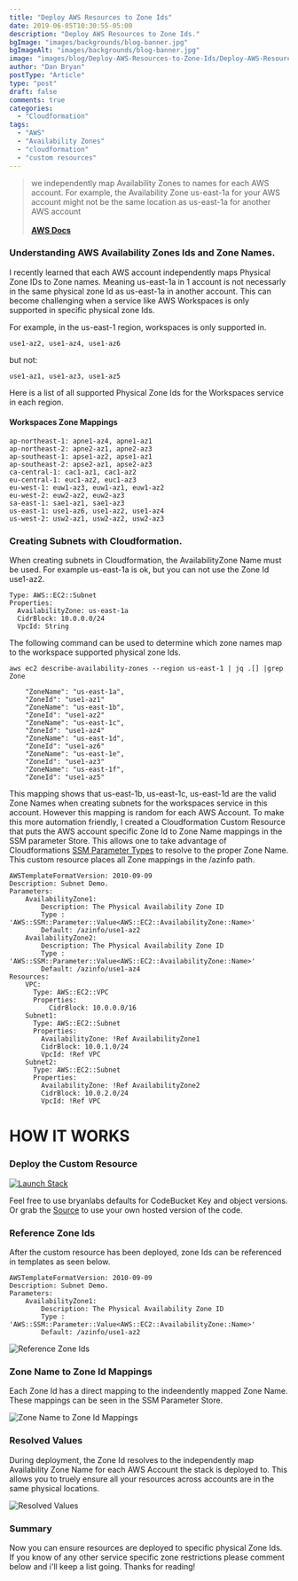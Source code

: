 ```yaml
---
title: "Deploy AWS Resources to Zone Ids"
date: 2019-06-05T10:30:55-05:00
description: "Deploy AWS Resources to Zone Ids."
bgImage: "images/backgrounds/blog-banner.jpg"
bgImageAlt: "images/backgrounds/blog-banner.jpg"
image: "images/blog/Deploy-AWS-Resources-to-Zone-Ids/Deploy-AWS-Resources-to-Zone-Ids.PNG"
author: "Dan Bryan"
postType: "Article"
type: "post"
draft: false
comments: true
categories: 
  - "Cloudformation"
tags:
  - "AWS"
  - "Availability Zones"
  - "cloudformation"
  - "custom resources"
---
```


>we independently map Availability Zones to names for each AWS account. For example, the Availability Zone us-east-1a for your AWS account might not be the same location as us-east-1a for another AWS account<br><br> **[AWS Docs](https://docs.aws.amazon.com/AWSEC2/latest/UserGuide/using-regions-availability-zones.html)**

### Understanding AWS Availability Zones Ids and Zone Names. 

I recently learned that each AWS account independently maps Physical Zone IDs to Zone names. Meaning us-east-1a in 1 account is not necessarly in the same physical zone Id as us-east-1a in another account. This can become challenging when a service like AWS Workspaces is only supported in specific physical zone Ids. 

For example, in the us-east-1 region, workspaces is only supported in.  

````
use1-az2, use1-az4, use1-az6
````    

but not:  

````
use1-az1, use1-az3, use1-az5
````    

Here is a list of all supported Physical Zone Ids for the Workspaces service in each region.  

#### Workspaces Zone Mappings

````
ap-northeast-1: apne1-az4, apne1-az1
ap-northeast-2: apne2-az1, apne2-az3
ap-southeast-1: apse1-az2, apse1-az1
ap-southeast-2: apse2-az1, apse2-az3
ca-central-1: cac1-az1, cac1-az2
eu-central-1: euc1-az2, euc1-az3
eu-west-1: euw1-az3, euw1-az1, euw1-az2
eu-west-2: euw2-az2, euw2-az3
sa-east-1: sae1-az1, sae1-az3
us-east-1: use1-az6, use1-az2, use1-az4
us-west-2: usw2-az1, usw2-az2, usw2-az3
````

### Creating Subnets with Cloudformation.  

When creating subnets in Cloudformation, the AvailabilityZone Name must be used.  For example us-east-1a is ok, but you can not use the Zone Id use1-az2.
````
Type: AWS::EC2::Subnet
Properties: 
  AvailabilityZone: us-east-1a
  CidrBlock: 10.0.0.0/24
  VpcId: String
  ````
The following command can be used to determine which zone names map to the workspace supported physical zone Ids.

````
aws ec2 describe-availability-zones --region us-east-1 | jq .[] |grep Zone
````    

````
    "ZoneName": "us-east-1a",
    "ZoneId": "use1-az1"
    "ZoneName": "us-east-1b",
    "ZoneId": "use1-az2"
    "ZoneName": "us-east-1c",
    "ZoneId": "use1-az4"
    "ZoneName": "us-east-1d",
    "ZoneId": "use1-az6"
    "ZoneName": "us-east-1e",
    "ZoneId": "use1-az3"
    "ZoneName": "us-east-1f",
    "ZoneId": "use1-az5"
````

This mapping shows that us-east-1b, us-east-1c, us-east-1d are the valid Zone Names when creating subnets for the workspaces service in this account. However this mapping is random for each AWS Account. To make this more automation friendly, I created a Cloudformation Custom Resource that puts the AWS account specific Zone Id to Zone Name mappings in the SSM parameter Store. This allows one to take advantage of Cloudformations [SSM Parameter Types](https://docs.aws.amazon.com/AWSCloudFormation/latest/UserGuide/parameters-section-structure.html#aws-ssm-parameter-types) to resolve to the proper Zone Name. This custom resource places all Zone mappings in the /azinfo path.


````
AWSTemplateFormatVersion: 2010-09-09
Description: Subnet Demo.
Parameters:
    AvailabilityZone1:
        Description: The Physical Availability Zone ID
        Type : 'AWS::SSM::Parameter::Value<AWS::EC2::AvailabilityZone::Name>'
        Default: /azinfo/use1-az2
    AvailabilityZone2:
        Description: The Physical Availability Zone ID
        Type : 'AWS::SSM::Parameter::Value<AWS::EC2::AvailabilityZone::Name>'
        Default: /azinfo/use1-az4
Resources:
    VPC:
      Type: AWS::EC2::VPC
      Properties:
          CidrBlock: 10.0.0.0/16
    Subnet1:
      Type: AWS::EC2::Subnet
      Properties: 
        AvailabilityZone: !Ref AvailabilityZone1
        CidrBlock: 10.0.1.0/24
        VpcId: !Ref VPC
    Subnet2:
      Type: AWS::EC2::Subnet
      Properties: 
        AvailabilityZone: !Ref AvailabilityZone2
        CidrBlock: 10.0.2.0/24
        VpcId: !Ref VPC
````

# HOW IT WORKS  

### Deploy the Custom Resource  

[![Launch Stack](https://cdn.rawgit.com/buildkite/cloudformation-launch-stack-button-svg/master/launch-stack.svg)](https://console.aws.amazon.com/cloudformation/home#/stacks/new?stackName=ec2zoneids&templateURL=https://bryanlabs-public.s3.amazonaws.com/bryanlabs.net_files/blog/Deploy-AWS-Resources-to-Zone-Ids/ec2ZoneIds.yml)

Feel free to use bryanlabs defaults for CodeBucket Key and object versions.  
Or grab the [Source](https://github.com/bryanlabs/cloudformation-custom-resources/tree/master/python/ec2ZoneIds) to use your own hosted version of the code.  


### Reference Zone Ids  

After the custom resource has been deployed, zone Ids can be referenced in templates as seen below.  


````
AWSTemplateFormatVersion: 2010-09-09
Description: Subnet Demo.
Parameters:
    AvailabilityZone1:
        Description: The Physical Availability Zone ID
        Type : 'AWS::SSM::Parameter::Value<AWS::EC2::AvailabilityZone::Name>'
        Default: /azinfo/use1-az2
````
![Reference Zone Ids](../../images/blog/Deploy-AWS-Resources-to-Zone-Ids/Reference-Zone-Ids.PNG)


### Zone Name to Zone Id Mappings  

Each Zone Id has a direct mapping to the indeendently mapped Zone Name. These mappings can be seen in the SSM Parameter Store.  

![Zone Name to Zone Id Mappings](../../images/blog/Deploy-AWS-Resources-to-Zone-Ids/Zone-Name-to-Zone-Id-Mappings.PNG)


### Resolved Values  

During deployment, the Zone Id resolves to the independently map Availability Zone Name for each AWS Account the stack is deployed to. This allows you to truely ensure all your resources across accounts are in the same physical locations.  

![Resolved Values](../../images/blog/Deploy-AWS-Resources-to-Zone-Ids/Resolved-Values.PNG)

### Summary  

Now you can ensure resources are deployed to specific physical Zone Ids. If you know of any other service specific zone restrictions please comment below and i'll keep a list going. Thanks for reading! 